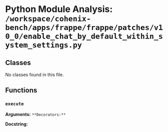 # Python Module Analysis: `/workspace/cohenix-bench/apps/frappe/frappe/patches/v10_0/enable_chat_by_default_within_system_settings.py`

## Classes

No classes found in this file.


## Functions

### `execute`
**Arguments:** ``
**Decorators:** ``

**Docstring:**
```

```

